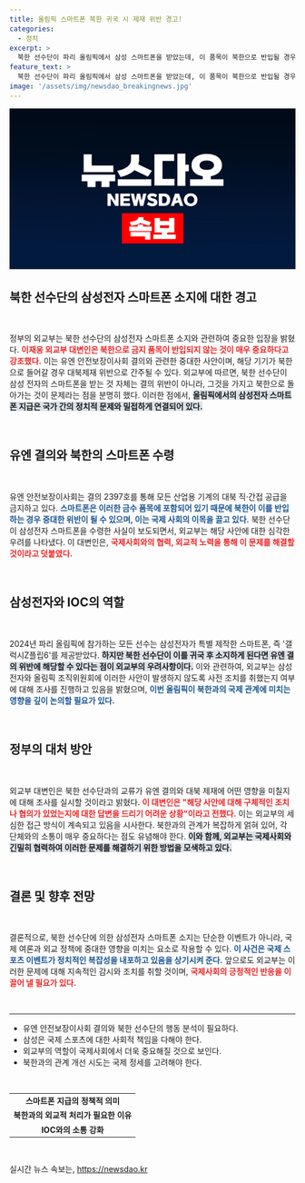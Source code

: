 ```yaml
---
title: 올림픽 스마트폰 북한 귀국 시 제재 위반 경고!
categories:
  - 정치
excerpt: >
  북한 선수단이 파리 올림픽에서 삼성 스마트폰을 받았는데, 이 품목이 북한으로 반입될 경우 유엔 제재 위반이 우려된다. 외교부는 국제사회와 협력해 이러한 상황을 방지할 것이라고 강조했다. 클릭하여 자세한 내용을 확인해 보세요!
feature_text: >
  북한 선수단이 파리 올림픽에서 삼성 스마트폰을 받았는데, 이 품목이 북한으로 반입될 경우 유엔 제재 위반이 우려된다. 외교부는 국제사회와 협력해 이러한 상황을 방지할 것이라고 강조했다. 클릭하여 자세한 내용을 확인해 보세요!
image: '/assets/img/newsdao_breakingnews.jpg'
---
```


<p><img src="/assets/img/newsdao_breakingnews.jpg" alt="ranknews 속보" /></p>

<h2 data-ke-size="size26">북한 선수단의 삼성전자 스마트폰 소지에 대한 경고</h2>

<p data-ke-size="size16">&nbsp;</p>

<p>정부의 외교부는 북한 선수단의 삼성전자 스마트폰 소지와 관련하여 중요한 입장을 밝혔다. <b><span style="color: #ee2323;">이재웅 외교부 대변인은 북한으로 금지 품목이 반입되지 않는 것이 매우 중요하다고 강조했다.</span></b> 이는 유엔 안전보장이사회 결의와 관련한 중대한 사안이며, 해당 기기가 북한으로 들어갈 경우 대북제재 위반으로 간주될 수 있다. 외교부에 따르면, 북한 선수단이 삼성 전자의 스마트폰을 받는 것 자체는 결의 위반이 아니라, 그것을 가지고 북한으로 돌아가는 것이 문제라는 점을 분명히 했다. 이러한 점에서, <b><span style="background-color: #21538527;">올림픽에서의 삼성전자 스마트폰 지급은 국가 간의 정치적 문제와 밀접하게 연결되어 있다.</span></b> </p>

<p data-ke-size="size16">&nbsp;</p>

<h2 data-ke-size="size26">유엔 결의와 북한의 스마트폰 수령</h2>

<p data-ke-size="size16">&nbsp;</p>

<p>유엔 안전보장이사회는 결의 2397호를 통해 모든 산업용 기계의 대북 직·간접 공급을 금지하고 있다. <b><span style="color: #1a5490;">스마트폰은 이러한 금수 품목에 포함되어 있기 때문에 북한이 이를 반입하는 경우 중대한 위반이 될 수 있으며, 이는 국제 사회의 이목을 끌고 있다.</span></b> 북한 선수단이 삼성전자 스마트폰을 수령한 사실이 보도되면서, 외교부는 해당 사안에 대한 심각한 우려를 나타냈다. 이 대변인은, <b><span style="ee2323;color: #ee2323;">국제사회와의 협력, 외교적 노력을 통해 이 문제를 해결할 것이라고 덧붙였다.</span></b> </p>

<p data-ke-size="size16">&nbsp;</p>

<h2 data-ke-size="size26">삼성전자와 IOC의 역할</h2>

<p data-ke-size="size16">&nbsp;</p>

<p>2024년 파리 올림픽에 참가하는 모든 선수는 삼성전자가 특별 제작한 스마트폰, 즉 '갤럭시Z플립6'를 제공받았다. <b><span style="background-color: #21538527;">하지만 북한 선수단이 이를 귀국 후 소지하게 된다면 유엔 결의 위반에 해당할 수 있다는 점이 외교부의 우려사항이다.</span></b> 이와 관련하여, 외교부는 삼성전자와 올림픽 조직위원회에 이러한 사안이 발생하지 않도록 사전 조치를 취했는지 여부에 대해 조사를 진행하고 있음을 밝혔으며, <b><span style="color: #1a5490;">이번 올림픽이 북한과의 국제 관계에 미치는 영향을 깊이 논의할 필요가 있다.</span></b> </p>

<p data-ke-size="size16">&nbsp;</p>

<h2 data-ke-size="size26">정부의 대처 방안</h2>

<p data-ke-size="size16">&nbsp;</p>

<p>외교부 대변인은 북한 선수단과의 교류가 유엔 결의와 대북 제재에 어떤 영향을 미칠지에 대해 조사를 실시할 것이라고 밝혔다. <b><span style="color: #ee2323;">이 대변인은 "해당 사안에 대해 구체적인 조치나 협의가 있었는지에 대한 답변을 드리기 어려운 상황"이라고 전했다.</span></b> 이는 외교부의 세심한 접근 방식이 계속되고 있음을 시사한다. 북한과의 관계가 복잡하게 얽혀 있어, 각 단체와의 소통이 매우 중요하다는 점도 유념해야 한다. <b><span style="background-color: #21538527;">이와 함께, 외교부는 국제사회와 긴밀히 협력하여 이러한 문제를 해결하기 위한 방법을 모색하고 있다.</span></b></p>

<p data-ke-size="size16">&nbsp;</p>

<h2 data-ke-size="size26">결론 및 향후 전망</h2>

<p data-ke-size="size16">&nbsp;</p>

<p>결론적으로, 북한 선수단에 의한 삼성전자 스마트폰 소지는 단순한 이벤트가 아니라, 국제 여론과 외교 정책에 중대한 영향을 미치는 요소로 작용할 수 있다. <b><span style="color: #1a5490;">이 사건은 국제 스포츠 이벤트가 정치적인 복잡성을 내포하고 있음을 상기시켜 준다.</span></b> 앞으로도 외교부는 이러한 문제에 대해 지속적인 감시와 조치를 취할 것이며, <b><span style="ee2323;color: #ee2323;">국제사회의 긍정적인 반응을 이끌어 낼 필요가 있다.</span></b> </p>

<p data-ke-size="size16">&nbsp;</p>

<hr>

<ul>
<li>유엔 안전보장이사회 결의와 북한 선수단의 행동 분석이 필요하다.</li>
<li>삼성은 국제 스포츠에 대한 사회적 책임을 다해야 한다.</li>
<li>외교부의 역할이 국제사회에서 더욱 중요해질 것으로 보인다.</li>
<li>북한과의 관계 개선 시도는 국제 정세를 고려해야 한다.</li>
</ul>

<p data-ke-size="size16">&nbsp;</p>

<table>
<tr>
<td style="text-align: center; height: 17px;"><b>스마트폰 지급의 정책적 의미</b></td>
</tr>
<tr>
<td style="text-align: center; height: 17px;"><b>북한과의 외교적 처리가 필요한 이유</b></td>
</tr>
<tr>
<td style="text-align: center; height: 17px;"><b>IOC와의 소통 강화</b></td>
</tr>
</table>

<p data-ke-size="size16">&nbsp;</p>
실시간 뉴스 속보는, <a href="https://newsdao.kr" rel="dofollow">https://newsdao.kr</a>



